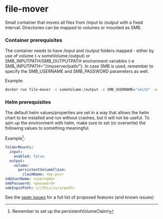 # file-mover
Small container that moves all files from /input to /output with a fixed interval. Directories can be mapped to volumes or mounted as SMB.

### Container prerequisites
The container needs to have /input and /output folders mapped - either by use of volume (-v someVolume:/output) or SMB_INPUTPATH/SMB_OUTPUTPATH environment variables (-e SMB_INPUTPATH="//myserver/path/"). In case SMB is used, remember to specify the SMB_USERNAME and SMB_PASSWORD parameters as well.

Example:
```sh
docker run file-mover -v someVolume:/output -e SMB_USERNAME="smith" -e SMB_USERNAME="secretpassword" -e SMB_INPUTPATH="//myserver/path/"
```

### Helm prerequisites

The default helm values/properties are set in a way that allows the helm chart to be installed and run without crashes, but it will not be useful. To spin up the environment with helm, make sure to set (or overwrite) the following values to something meaningful.

Example[^1]:
```yaml
folderMounts:
  input:
    enabled: false
  output:
    volume:
      persistentVolumeClaim:
        claimName: <my-pvc>
smbUserName: <username>
smbPassword: <password>
smbInputPath: <//this/is/a/path>
```

[^1]: Remember to set up the persistentVolumeClaim!

See the [open issues](https://github.com/energinet-singularity/file-mover/issues) for a full list of proposed features (and known issues)
